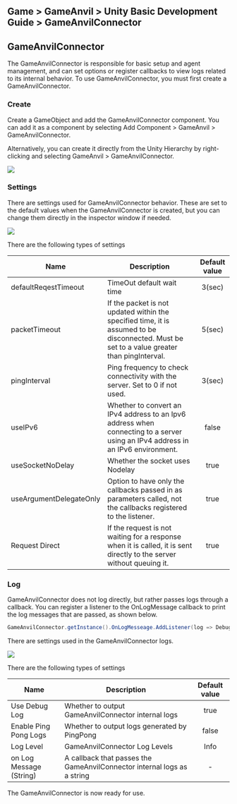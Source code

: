 ## Game > GameAnvil > Unity Basic Development Guide > GameAnvilConnector

## GameAnvilConnector

The GameAnvilConnector is responsible for basic setup and agent management, and can set options or register callbacks to view logs related to its internal behavior. To use GameAnvilConnector, you must first create a GameAnvilConnector.

### Create

Create a GameObject and add the GameAnvilConnector component. You can add it as a component by selecting Add Component > GameAnvil > GameAnvilConnector.

Alternatively, you can create it directly from the Unity Hierarchy by right-clicking and selecting GameAnvil > GameAnvilConnector.

![](https://static.toastoven.net/prod_gameanvil/images/unity-basic/02-connector/01-component.png)

### Settings

There are settings used for GameAnvilConnector behavior. These are set to the default values when the GameAnvilConnector is created, but you can change them directly in the inspector window if needed.  

![](https://static.toastoven.net/prod_gameanvil/images/unity-basic/02-connector/02-config.png)

There are the following types of settings

| Name                         | Description                                                           | Default value |
| --------------------------- | ------------------------------------------------------------- | :----: |
| defaultReqestTimeout        | TimeOut default wait time                                           | 3(sec) |
| packetTimeout               | If the packet is not updated within the specified time, it is assumed to be disconnected. Must be set to a value greater than pingInterval. | 5(sec) |
| pingInterval                | Ping frequency to check connectivity with the server. Set to 0 if not used.      | 3(sec) |
| useIPv6                     | Whether to convert an IPv4 address to an Ipv6 address when connecting to a server using an IPv4 address in an IPv6 environment.  | false  |
| useSocketNoDelay            | Whether the socket uses Nodelay                                          | true   |
| useArgumentDelegateOnly     | Option to have only the callbacks passed in as parameters called, not the callbacks registered to the listener.          | true   |
| Request Direct              | If the request is not waiting for a response when it is called, it is sent directly to the server without queuing it.  | true   |


### Log

GameAnvilConnector does not log directly, but rather passes logs through a callback. You can register a listener to the OnLogMessage callback to print the log messages that are passed, as shown below.

```c#
GameAnvilConnector.getInstance().OnLogMesseage.AddListener(log => Debug.Log("OnLogMesseage test : " + log));
```

There are settings used in the GameAnvilConnector logs.

![](https://static.toastoven.net/prod_gameanvil/images/unity-basic/02-connector/03-log.png)

There are the following types of settings

| Name | Description | Default value | 
| --- | --- | :----: |
| Use Debug Log | Whether to output GameAnvilConnector internal logs | true |
| Enable Ping Pong Logs | Whether to output logs generated by PingPong | false |
| Log Level | GameAnvilConnector Log Levels | Info |
| on Log Message (String) | A callback that passes the GameAnvilConnector internal logs as a string | - |

The GameAnvilConnector is now ready for use.